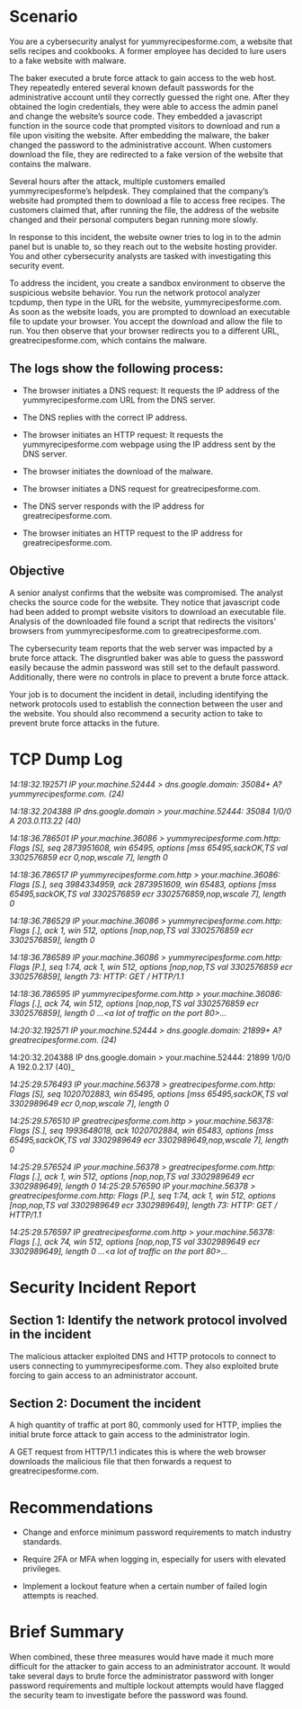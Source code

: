 
# Scenario

You are a cybersecurity analyst for yummyrecipesforme.com, a website that sells recipes and cookbooks. A former employee has decided to lure users to a fake website with malware. 

The baker executed a brute force attack to gain access to the web host. They repeatedly entered several known default passwords for the administrative account until they correctly guessed the right one. After they obtained the login credentials, they were able to access the admin panel and change the website’s source code. They embedded a javascript function in the source code that prompted visitors to download and run a file upon visiting the website. After embedding the malware, the baker changed the password to the administrative account. When customers download the file, they are redirected to a fake version of the website that contains the malware. 

Several hours after the attack, multiple customers emailed yummyrecipesforme’s helpdesk. They complained that the company’s website had prompted them to download a file to access free recipes. The customers claimed that, after running the file, the address of the website changed and their personal computers began running more slowly. 

In response to this incident, the website owner tries to log in to the admin panel but is unable to, so they reach out to the website hosting provider. You and other cybersecurity analysts are tasked with investigating this security event.

To address the incident, you create a sandbox environment to observe the suspicious website behavior. You run the network protocol analyzer tcpdump, then type in the URL for the website, yummyrecipesforme.com. As soon as the website loads, you are prompted to download an executable file to update your browser. You accept the download and allow the file to run. You then observe that your browser redirects you to a different URL, greatrecipesforme.com, which contains the malware.  


## The logs show the following process:

* The browser initiates a DNS request: It requests the IP address of the yummyrecipesforme.com URL from the DNS server.

* The DNS replies with the correct IP address. 

* The browser initiates an HTTP request: It requests the yummyrecipesforme.com webpage using the IP address sent by the DNS server.

* The browser initiates the download of the malware.

* The browser initiates a DNS request for greatrecipesforme.com.

* The DNS server responds with the IP address for greatrecipesforme.com.

* The browser initiates an HTTP request to the IP address for greatrecipesforme.com.

## Objective

A senior analyst confirms that the website was compromised. The analyst checks the source code for the website. They notice that javascript code had been added to prompt website visitors to download an executable file. Analysis of the downloaded file found a script that redirects the visitors’ browsers from yummyrecipesforme.com to greatrecipesforme.com. 

The cybersecurity team reports that the web server was impacted by a brute force attack. The disgruntled baker was able to guess the password easily because the admin password was still set to the default password. Additionally, there were no controls in place to prevent a brute force attack. 

Your job is to document the incident in detail, including identifying the network protocols used to establish the connection between the user and the website.  You should also recommend a security action to take to prevent brute force attacks in the future.

# TCP Dump Log
_14:18:32.192571 IP your.machine.52444 > dns.google.domain: 35084+ A?
yummyrecipesforme.com. (24)_

_14:18:32.204388 IP dns.google.domain > your.machine.52444: 35084 1/0/0 A
203.0.113.22 (40)_

_14:18:36.786501 IP your.machine.36086 > yummyrecipesforme.com.http: Flags
[S], seq 2873951608, win 65495, options [mss 65495,sackOK,TS val 3302576859
ecr 0,nop,wscale 7], length 0_

_14:18:36.786517 IP yummyrecipesforme.com.http > your.machine.36086: Flags
[S.], seq 3984334959, ack 2873951609, win 65483, options [mss 65495,sackOK,TS
val 3302576859 ecr 3302576859,nop,wscale 7], length 0_

_14:18:36.786529 IP your.machine.36086 > yummyrecipesforme.com.http: Flags
[.], ack 1, win 512, options [nop,nop,TS val 3302576859 ecr 3302576859],
length 0_

_14:18:36.786589 IP your.machine.36086 > yummyrecipesforme.com.http: Flags
[P.], seq 1:74, ack 1, win 512, options [nop,nop,TS val 3302576859 ecr
3302576859], length 73: HTTP: GET / HTTP/1.1_

_14:18:36.786595 IP yummyrecipesforme.com.http > your.machine.36086: Flags
[.], ack 74, win 512, options [nop,nop,TS val 3302576859 ecr 3302576859],
length 0
...<a lot of traffic on the port 80>..._

_14:20:32.192571 IP your.machine.52444 > dns.google.domain: 21899+ A?
greatrecipesforme.com. (24)_

14:20:32.204388 IP dns.google.domain > your.machine.52444: 21899 1/0/0 A
192.0.2.17 (40)_

_14:25:29.576493 IP your.machine.56378 > greatrecipesforme.com.http: Flags
[S], seq 1020702883, win 65495, options [mss 65495,sackOK,TS val 3302989649
ecr 0,nop,wscale 7], length 0_

_14:25:29.576510 IP greatrecipesforme.com.http > your.machine.56378: Flags
[S.], seq 1993648018, ack 1020702884, win 65483, options [mss 65495,sackOK,TS
val 3302989649 ecr 3302989649,nop,wscale 7], length 0_

_14:25:29.576524 IP your.machine.56378 > greatrecipesforme.com.http: Flags
[.], ack 1, win 512, options [nop,nop,TS val 3302989649 ecr 3302989649],
length 0_
_14:25:29.576590 IP your.machine.56378 > greatrecipesforme.com.http: Flags
[P.], seq 1:74, ack 1, win 512, options [nop,nop,TS val 3302989649 ecr
3302989649], length 73: HTTP: GET / HTTP/1.1_

_14:25:29.576597 IP greatrecipesforme.com.http > your.machine.56378: Flags
[.], ack 74, win 512, options [nop,nop,TS val 3302989649 ecr 3302989649],
length 0
...<a lot of traffic on the port 80>..._




# Security Incident Report

## Section 1: Identify the network protocol involved in the incident

The malicious attacker exploited DNS and HTTP protocols to connect to users connecting to yummyrecipesforme.com. They also exploited brute forcing to gain access to an administrator account.

## Section 2: Document the incident

A high quantity of traffic at port 80, commonly used for HTTP, implies the initial brute force attack to gain access to the administrator login.

A GET request from HTTP/1.1 indicates this is where the web browser downloads the malicious file that then forwards a request to greatrecipesforme.com.

# Recommendations

* Change and enforce minimum password requirements to match industry standards.

* Require 2FA or MFA when logging in, especially for users with elevated privileges.

* Implement a lockout feature when a certain number of failed login attempts is reached.

# Brief Summary
 
 When combined, these three measures would have made it much more difficult for the attacker to gain access to an administrator account. It would take several days to brute force the administrator password with longer password requirements and multiple lockout attempts would have flagged the security team to investigate before the password was found.

